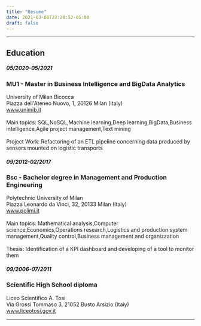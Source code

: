 ```yaml
---
title: "Resume"
date: 2021-03-08T22:28:52-05:00
draft: false
---
```

---
<h2>Education</h2>

<h5>05/2020-05/2021</h5>
<h3>MU1 - Master in Business Intelligence and BigData Analytics</h3>
University of Milan Bicocca
<br>Piazza dell'Ateneo Nuovo, 1, 20126 Milan (Italy)
<br><a href="www.unimib.it/">www.unimib.it</a>
<br>
<br>Main topics: SQL,NoSQL,Machine learning,Deep learning,BigData,Business intelligence,Agile project management,Text mining
<br>
<br>Project Work: Refactoring of an ETL pipeline concerning data produced by sensors mounted on logistic transports

<h5>09/2012-02/2017</h5>
<h3>Bsc - Bachelor degree in Management and Production Engineering</h3>
Polytechnic University of Milan
<br>Piazza Leonardo da Vinci, 32, 20133 Milan (Italy)
<br><a href="www.polimi.it/">www.polimi.it</a>
<br>
<br>Main topics: Mathematical analysis,Computer science,Economics,Operations research,Logistics and production system management,Quality control,Business management and organizzation
<br>
<br>Thesis: Identification of a KPI dashboard and developing of a tool to monitor them

<h5>09/2006-07/2011</h5>
<h3>Scientific High School diploma</h3>
Liceo Scientifico A. Tosi
<br>Via Grossi Tommaso 3, 21052 Busto Arsizio (Italy)
<br><a href="www.liceotosi.gov.it/">www.liceotosi.gov.it</a>

---

